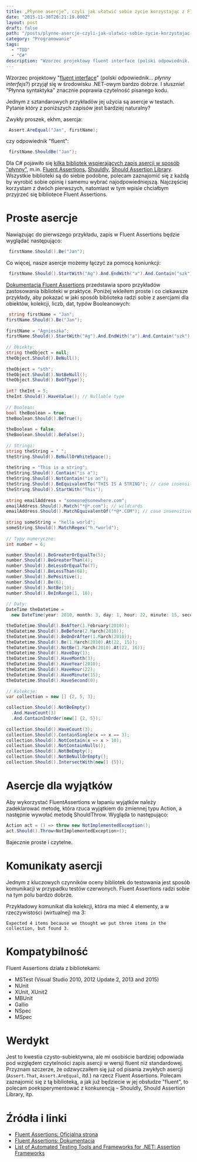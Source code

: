 ```yaml
---
title: „Płynne asercje”, czyli jak ułatwić sobie życie korzystając z Fluent Assertions?
date: "2015-11-30T20:21:19.000Z"
layout: post
draft: false
path: "/posts/plynne-asercje-czyli-jak-ulatwic-sobie-zycie-korzystajac-z-fluent-assertions"
category: "Programowanie"
tags:
  - "TDD"
  - "C#"
description: "Wzorzec projektowy fluent interface (polski odpowiednik... płynny interfejs?) przyjął się w środowisku .NET-owym bardzo dobrze. I słusznie! \"Płynna syntaktyka\" znacznie poprawia czytelność pisanego kodu. Jednym z sztandarowych przykładów jej użycia są asercje w testach, np. przy wsparciu biblioteki Fluent Assertions"
---
```


Wzorzec projektowy "[fluent interface](https://en.wikipedia.org/wiki/Fluent_interface)" (polski odpowiednik... _płynny interfejs_?) przyjął się w środowisku .NET-owym bardzo dobrze. I słusznie! "Płynna syntaktyka" znacznie poprawia czytelność pisanego kodu.

Jednym z sztandarowych przykładów jej użycia są asercje w testach. Pytanie który z poniższych zapisów jest bardziej naturalny?

Zwykły proszek, ekhm, asercja: 

```csharp
 Assert.AreEqual("Jan", firstName); 
```

czy odpowiednik "fluent": 

```csharp
 firstName.ShouldBe("Jan"); 
```
 
 Dla C# pojawiło się [kilka bibliotek wspierających zapis asercji w sposób "płynny"](https://github.com/dariusz-wozniak/List-of-Testing-Tools-and-Frameworks-for-.NET#assertion-frameworks), m.in. [Fluent Assertions](http://www.fluentassertions.com/), [Shouldly](https://github.com/shouldly/shouldly), [Should Assertion Library](https://github.com/erichexter/Should). Wszystkie biblioteki są do siebie podobne, polecam zaznajomić się z każdą by wyrobić sobie opinię i samemu wybrać najodpowiedniejszą. Najczęściej korzystam z dwóch pierwszych, natomiast w tym wpisie chciałbym przyjrzeć się bibliotece Fluent Assertions.

# Proste asercje

Nawiązując do pierwszego przykładu, zapis w Fluent Assertions będzie wyglądać następująco: 

```csharp
 firstName.Should().Be("Jan"); 
```

 Co więcej, nasze asercje możemy łączyć za pomocą koniunkcji: 
```csharp
 firstName.Should().StartWith("Ag").And.EndWith("a").And.Contain("szk"); 
```

 [Dokumentacja Fluent Assertions](https://github.com/dennisdoomen/fluentassertions/wiki) przedstawia sporo przykładów zastosowania biblioteki w praktyce. Poniżej wkleiłem proste i co ciekawsze przykłady, aby pokazać w jaki sposób biblioteka radzi sobie z asercjami dla obiektów, kolekcji, liczb, dat, typów Booleanowych: 

```csharp
 string firstName = "Jan";
firstName.Should().Be("Jan");
 
firstName = "Agnieszka";
firstName.Should().StartWith("Ag").And.EndWith("a").And.Contain("szk");
 
// Obiekty:
string theObject = null;
theObject.Should().BeNull();
 
theObject = "sth";
theObject.Should().NotBeNull();
theObject.Should().BeOfType();
 
int? theInt = 5;
theInt.Should().HaveValue(); // Nullable type
 
// Boolean:
bool theBoolean = true;
theBoolean.Should().BeTrue();
 
theBoolean = false;
theBoolean.Should().BeFalse();
 
// Stringi:
string theString = " ";
theString.Should().BeNullOrWhiteSpace();
 
theString = "This is a string";
theString.Should().Contain("is a");
theString.Should().NotContain("is an");
theString.Should().BeEquivalentTo("THIS IS A STRING"); // case insensitive
theString.Should().StartWith("This");
 
string emailAddress = "someone@somewhere.com";
emailAddress.Should().Match("*@*.com"); // wildcards
emailAddress.Should().MatchEquivalentOf("*@*.COM"); // case insensitive
 
string someString = "hello world";
someString.Should().MatchRegex("h.*world");
 
// Typy numeryczne:
int number = 6;

number.Should().BeGreaterOrEqualTo(5);
number.Should().BeGreaterThan(4);
number.Should().BeLessOrEqualTo(7);
number.Should().BeLessThan(68);
number.Should().BePositive();
number.Should().Be(6);
number.Should().NotBe(10);
number.Should().BeInRange(1, 10);
 
// Daty:
DateTime theDatetime = 
  new DateTime(year: 2010, month: 3, day: 1, hour: 22, minute: 15, second: 0);

theDatetime.Should().BeAfter(1.February(2010));
theDatetime.Should().BeBefore(2.March(2010));
theDatetime.Should().BeOnOrAfter(1.March(2010));
theDatetime.Should().Be(1.March(2010).At(22, 15));
theDatetime.Should().NotBe(1.March(2010).At(22, 16));
theDatetime.Should().HaveDay(1);
theDatetime.Should().HaveMonth(3);
theDatetime.Should().HaveYear(2010);
theDatetime.Should().HaveHour(22);
theDatetime.Should().HaveMinute(15);
theDatetime.Should().HaveSecond(0);
 
// Kolekcje:
var collection = new [] {2, 5, 3};

collection.Should().NotBeEmpty()
  .And.HaveCount(3)
  .And.ContainInOrder(new[] {2, 5});
 
collection.Should().HaveCount(3);
collection.Should().ContainSingle(x => x == 3);
collection.Should().NotContain(x => x > 10);
collection.Should().NotContainNulls();
collection.Should().NotBeEmpty();
collection.Should().NotBeNullOrEmpty();
collection.Should().IntersectWith(new[] {5});
```

# Asercje dla wyjątków

Aby wykorzystać FluentAssertions w łapaniu wyjątków należy zadeklarować metodę, która rzuca wyjątkiem do zmiennej typu Action, a następnie wywołać metodę ShouldThrow. Wygląda to następująco:

```csharp
Action act = () => throw new NotImplementedException();
act.Should().Throw<NotImplementedException>();
```

Bajecznie proste i czytelne.

# Komunikaty asercji

Jednym z kluczowych czynników oceny bibliotek do testowania jest sposób komunikacji w przypadku testów czerwonych. Fluent Assertions radzi sobie na tym polu bardzo dobrze.

Przykładowy komunikat dla kolekcji, która ma mieć 4 elementy, a w rzeczywistości (wirtualnej) ma 3: 

```
Expected 4 items because we thought we put three items in the collection, but found 3.
```

# Kompatybilność

Fluent Assertions działa z bibliotekami:

*   MSTest (Visual Studio 2010, 2012 Update 2, 2013 and 2015)
*   NUnit
*   XUnit, XUnit2
*   MBUnit
*   Gallio
*   NSpec
*   MSpec

# Werdykt

Jest to kwestia czysto-subiektywna, ale mi osobiście bardziej odpowiada pod względem czytelności zapis asercji w wersji fluent niż standardowej. Przyznam szczerze, że odzwyczaiłem się już od pisania zwykłych asercji (`Assert.That`, `Assert.AreEqual`, itd.) na rzecz Fluent Assertions. Polecam zaznajomić się z tą biblioteką, a jak już będziecie w jej obsłudze "fluent", to polecam poeksperymentować z konkurencją – Shouldly, Should Assertion Library, itp.

# Źródła i linki

* [Fluent Assertions: Oficjalna strona](http://www.fluentassertions.com/)
* [Fluent Assertions: Dokumentacja](https://github.com/dennisdoomen/fluentassertions/wiki)
* [List of Automated Testing Tools and Frameworks for .NET: Assertion Frameworks](https://github.com/dariusz-wozniak/List-of-Testing-Tools-and-Frameworks-for-.NET/blob/master/README.md#assertion-frameworks)